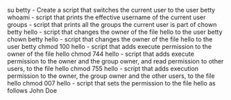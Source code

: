 su betty - Create a script that switches the current user to the user betty
whoami - script that prints the effective username of the current user
groups - script that prints all the groups the current user is part of
chown betty hello - script that changes the owner of the file hello to the user betty
chown betty hello - script that changes the owner of the file hello to the user betty
chmod 100 hello - script that adds execute permission to the owner of the file hello
chmod 744 hello - script that adds execute permission to the owner and the group owner, and read permission to other users, to the file hello
chmod 755 hello - script that adds execution permission to the owner, the group owner and the other users, to the file hello
chmod 007 hello - script that sets the permission to the file hello as follows
John Doe
